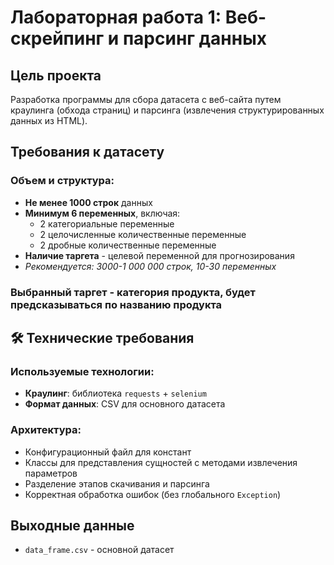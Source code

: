 # Лабораторная работа 1: Веб-скрейпинг и парсинг данных

## Цель проекта
Разработка программы для сбора датасета с веб-сайта путем краулинга (обхода страниц) и парсинга (извлечения структурированных данных из HTML).

## Требования к датасету

### Объем и структура:
- **Не менее 1000 строк** данных
- **Минимум 6 переменных**, включая:
  - 2 категориальные переменные
  - 2 целочисленные количественные переменные  
  - 2 дробные количественные переменные
- **Наличие таргета** - целевой переменной для прогнозирования
- *Рекомендуется: 3000-1 000 000 строк, 10-30 переменных*

### Выбранный таргет - категория продукта, будет предсказываться по названию продукта

## 🛠 Технические требования

### Используемые технологии:
- **Краулинг**: библиотека `requests` + `selenium`
- **Формат данных**: CSV для основного датасета

### Архитектура:
- Конфигурационный файл для констант
- Классы для представления сущностей с методами извлечения параметров
- Разделение этапов скачивания и парсинга
- Корректная обработка ошибок (без глобального `Exception`)

## Выходные данные
- `data_frame.csv` - основной датасет